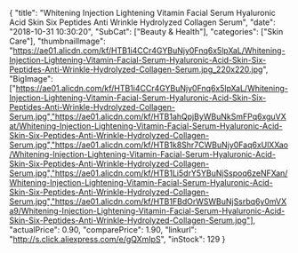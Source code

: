 {
	"title": "Whitening Injection Lightening Vitamin Facial Serum Hyaluronic Acid Skin Six Peptides Anti Wrinkle Hydrolyzed Collagen Serum",
	"date": "2018-10-31 10:30:20",
	"SubCat": ["Beauty & Health"],
	"categories": ["Skin Care"],
	"thumbnailImage": "https://ae01.alicdn.com/kf/HTB1i4CCr4GYBuNjy0Fnq6x5lpXaL/Whitening-Injection-Lightening-Vitamin-Facial-Serum-Hyaluronic-Acid-Skin-Six-Peptides-Anti-Wrinkle-Hydrolyzed-Collagen-Serum.jpg_220x220.jpg",
	"BigImage": ["https://ae01.alicdn.com/kf/HTB1i4CCr4GYBuNjy0Fnq6x5lpXaL/Whitening-Injection-Lightening-Vitamin-Facial-Serum-Hyaluronic-Acid-Skin-Six-Peptides-Anti-Wrinkle-Hydrolyzed-Collagen-Serum.jpg","https://ae01.alicdn.com/kf/HTB1ahQpjByWBuNkSmFPq6xguVXat/Whitening-Injection-Lightening-Vitamin-Facial-Serum-Hyaluronic-Acid-Skin-Six-Peptides-Anti-Wrinkle-Hydrolyzed-Collagen-Serum.jpg","https://ae01.alicdn.com/kf/HTB1k8Shr7CWBuNjy0Faq6xUlXXao/Whitening-Injection-Lightening-Vitamin-Facial-Serum-Hyaluronic-Acid-Skin-Six-Peptides-Anti-Wrinkle-Hydrolyzed-Collagen-Serum.jpg","https://ae01.alicdn.com/kf/HTB1Li5drY5YBuNjSspoq6zeNFXan/Whitening-Injection-Lightening-Vitamin-Facial-Serum-Hyaluronic-Acid-Skin-Six-Peptides-Anti-Wrinkle-Hydrolyzed-Collagen-Serum.jpg","https://ae01.alicdn.com/kf/HTB1FBdOrWSWBuNjSsrbq6y0mVXa9/Whitening-Injection-Lightening-Vitamin-Facial-Serum-Hyaluronic-Acid-Skin-Six-Peptides-Anti-Wrinkle-Hydrolyzed-Collagen-Serum.jpg"],
	"actualPrice": 0.90,
	"comparePrice": 1.90,
	"linkurl": "http://s.click.aliexpress.com/e/gQXmIpS",
	"inStock": 129
}
